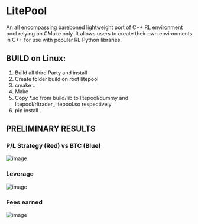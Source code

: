 # LitePool
An all encompassing bareboned lightweight port of C++ RL environment pool relying on CMake only.
It allows users to create their own environments in C++ for use with popular RL Python libraries.

## BUILD on Linux:
1. Build all third Party and install
2. Create folder build on root litepool
3. cmake ..
4. Make
5. Copy *.so from build/lib to litepool/dummy and litepool/rltrader_litepool.so respectively
6. pip install .

## PRELIMINARY RESULTS

### P/L Strategy (Red) vs BTC (Blue)
![image](https://github.com/user-attachments/assets/ce2cffb0-723c-49b5-8130-1627c27332b0)


### Leverage
![image](https://github.com/user-attachments/assets/e8636b3b-b22c-4c0b-a030-ddcdb02a03c8)

### Fees earned
![image](https://github.com/user-attachments/assets/098b68bd-8cec-4796-9181-9c6299f63206)



